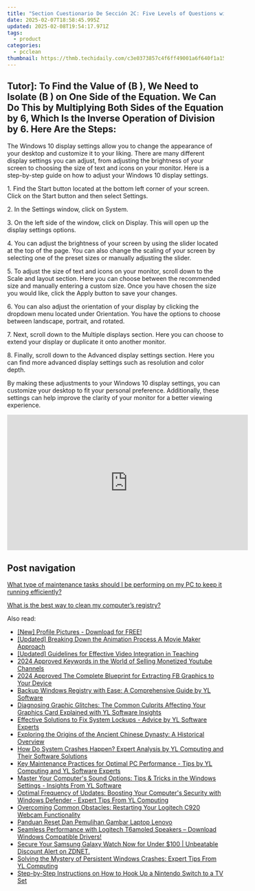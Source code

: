 ```yaml
---
title: "Section Cuestionario De Sección 2C: Five Levels of Questions with Solutions"
date: 2025-02-07T18:58:45.995Z
updated: 2025-02-08T19:54:17.971Z
tags:
  - product
categories:
  - pcclean
thumbnail: https://thmb.techidaily.com/c3e0373857c4f6ff49001a6f640f1a15c7eebbb819c0655734f3bd74245cc5d7.jpg
---
```


## Tutor]: To Find the Value of \(B \), We Need to Isolate \(B \) on One Side of the Equation. We Can Do This by Multiplying Both Sides of the Equation by 6, Which Is the Inverse Operation of Division by 6. Here Are the Steps:

The Windows 10 display settings allow you to change the appearance of your desktop and customize it to your liking. There are many different display settings you can adjust, from adjusting the brightness of your screen to choosing the size of text and icons on your monitor. Here is a step-by-step guide on how to adjust your Windows 10 display settings. 

1\. Find the Start button located at the bottom left corner of your screen. Click on the Start button and then select Settings.

2\. In the Settings window, click on System.

3\. On the left side of the window, click on Display. This will open up the display settings options. 

4\. You can adjust the brightness of your screen by using the slider located at the top of the page. You can also change the scaling of your screen by selecting one of the preset sizes or manually adjusting the slider.

5\. To adjust the size of text and icons on your monitor, scroll down to the Scale and layout section. Here you can choose between the recommended size and manually entering a custom size. Once you have chosen the size you would like, click the Apply button to save your changes.

6\. You can also adjust the orientation of your display by clicking the dropdown menu located under Orientation. You have the options to choose between landscape, portrait, and rotated.

7\. Next, scroll down to the Multiple displays section. Here you can choose to extend your display or duplicate it onto another monitor.

8\. Finally, scroll down to the Advanced display settings section. Here you can find more advanced display settings such as resolution and color depth. 

By making these adjustments to your Windows 10 display settings, you can customize your desktop to fit your personal preference. Additionally, these settings can help improve the clarity of your monitor for a better viewing experience.

<!-- affiliate ads begin -->
<iframe width="560" height="315" src="https://www.youtube.com/embed/VxFUhesNCKo?si=Ti0ui6DXYP12sjSs" title="YouTube video player" frameborder="0" allow="accelerometer; autoplay; clipboard-write; encrypted-media; gyroscope; picture-in-picture; web-share" referrerpolicy="strict-origin-when-cross-origin" allowfullscreen></iframe>
<!-- affiliate ads end -->

## Post navigation

[What type of maintenance tasks should I be performing on my PC to keep it running efficiently?](https://tools.techidaily.com/pcclean/products/)

[What is the best way to clean my computer’s registry?](https://tools.techidaily.com/pcclean/products/)

<ins class="adsbygoogle"
     style="display:block"
     data-ad-format="autorelaxed"
     data-ad-client="ca-pub-7571918770474297"
     data-ad-slot="1223367746"></ins>

<ins class="adsbygoogle"
     style="display:block"
     data-ad-client="ca-pub-7571918770474297"
     data-ad-slot="8358498916"
     data-ad-format="auto"
     data-full-width-responsive="true"></ins>

<span class="atpl-alsoreadstyle">Also read:</span>
<div><ul>
<li><a href="https://youtube-blog.techidaily.com/rofile-pictures-download-for-free/"><u>[New] Profile Pictures - Download for FREE!</u></a></li>
<li><a href="https://extra-hints.techidaily.com/updated-breaking-down-the-animation-process-a-movie-maker-approach/"><u>[Updated] Breaking Down the Animation Process A Movie Maker Approach</u></a></li>
<li><a href="https://some-techniques.techidaily.com/updated-guidelines-for-effective-video-integration-in-teaching/"><u>[Updated] Guidelines for Effective Video Integration in Teaching</u></a></li>
<li><a href="https://youtube-webster.techidaily.com/approved-keywords-in-the-world-of-selling-monetized-youtube-channels/"><u>2024 Approved Keywords in the World of Selling Monetized Youtube Channels</u></a></li>
<li><a href="https://facebook-videos.techidaily.com/2024-approved-the-complete-blueprint-for-extracting-fb-graphics-to-your-device/"><u>2024 Approved The Complete Blueprint for Extracting FB Graphics to Your Device</u></a></li>
<li><a href="https://win-updates.techidaily.com/backup-windows-registry-with-ease-a-comprehensive-guide-by-yl-software/"><u>Backup Windows Registry with Ease: A Comprehensive Guide by YL Software</u></a></li>
<li><a href="https://win-updates.techidaily.com/diagnosing-graphic-glitches-the-common-culprits-affecting-your-graphics-card-explained-with-yl-software-insights/"><u>Diagnosing Graphic Glitches: The Common Culprits Affecting Your Graphics Card Explained with YL Software Insights</u></a></li>
<li><a href="https://win-updates.techidaily.com/effective-solutions-to-fix-system-lockups-advice-by-yl-software-experts/"><u>Effective Solutions to Fix System Lockups - Advice by YL Software Experts</u></a></li>
<li><a href="https://win-updates.techidaily.com/exploring-the-origins-of-the-ancient-chinese-dynasty-a-historical-overview/"><u>Exploring the Origins of the Ancient Chinese Dynasty: A Historical Overview</u></a></li>
<li><a href="https://win-updates.techidaily.com/how-do-system-crashes-happen-expert-analysis-by-yl-computing-and-their-software-solutions/"><u>How Do System Crashes Happen? Expert Analysis by YL Computing and Their Software Solutions</u></a></li>
<li><a href="https://win-updates.techidaily.com/key-maintenance-practices-for-optimal-pc-performance-tips-by-yl-computing-and-yl-software-experts/"><u>Key Maintenance Practices for Optimal PC Performance - Tips by YL Computing and YL Software Experts</u></a></li>
<li><a href="https://win-updates.techidaily.com/master-your-computers-sound-options-tips-and-tricks-in-the-windows-settings-insights-from-yl-software/"><u>Master Your Computer's Sound Options: Tips & Tricks in the Windows Settings - Insights From YL Software</u></a></li>
<li><a href="https://win-updates.techidaily.com/optimal-frequency-of-updates-boosting-your-computers-security-with-windows-defender-expert-tips-from-yl-computing/"><u>Optimal Frequency of Updates: Boosting Your Computer's Security with Windows Defender - Expert Tips From YL Computing</u></a></li>
<li><a href="https://win-solutions.techidaily.com/overcoming-common-obstacles-restarting-your-logitech-c920-webcam-functionality/"><u>Overcoming Common Obstacles: Restarting Your Logitech C920 Webcam Functionality</u></a></li>
<li><a href="https://discover-extraordinary.techidaily.com/panduan-reset-dan-pemulihan-gambar-laptop-lenovo/"><u>Panduan Reset Dan Pemulihan Gambar Laptop Lenovo</u></a></li>
<li><a href="https://hardware-help.techidaily.com/seamless-performance-with-logitech-t6amoled-speakers-download-windows-compatible-drivers/"><u>Seamless Performance with Logitech T6amoled Speakers – Download Windows Compatible Drivers!</u></a></li>
<li><a href="https://hardware-tips.techidaily.com/secure-your-samsung-galaxy-watch-now-for-under-100-unbeatable-discount-alert-on-zdnet/"><u>Secure Your Samsung Galaxy Watch Now for Under $100 | Unbeatable Discount Alert on ZDNET.</u></a></li>
<li><a href="https://win-updates.techidaily.com/solving-the-mystery-of-persistent-windows-crashes-expert-tips-from-yl-computing/"><u>Solving the Mystery of Persistent Windows Crashes: Expert Tips From YL Computing</u></a></li>
<li><a href="https://tech-recovery.techidaily.com/step-by-step-instructions-on-how-to-hook-up-a-nintendo-switch-to-a-tv-set/"><u>Step-by-Step Instructions on How to Hook Up a Nintendo Switch to a TV Set</u></a></li>
</ul></div>

